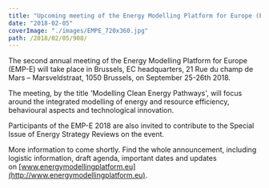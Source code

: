 ```yaml
---
title: "Upcoming meeting of the Energy Modelling Platform for Europe (EMP-E 2018)"
date: "2018-02-05"
coverImage: "./images/EMPE_720x360.jpg"
path: /2018/02/05/908/
---
```


The second annual meeting of the Energy Modelling Platform for Europe (EMP-E) will take place in Brussels, EC headquarters, 21 Rue du champ de Mars – Marsveldstraat, 1050 Brussels, on September 25-26th 2018.

The meeting, by the title 'Modelling Clean Energy Pathways', will focus around the integrated modelling of energy and resource efficiency, behavioural aspects and technological innovation.

Participants of the EMP-E 2018 are also invited to contribute to the Special Issue of Energy Strategy Reviews on the event.

More information to come shortly. Find the whole announcement, including logistic information, draft agenda, important dates and updates on [www.energymodellingplatform.eu](http://www.energymodellingplatform.eu).
